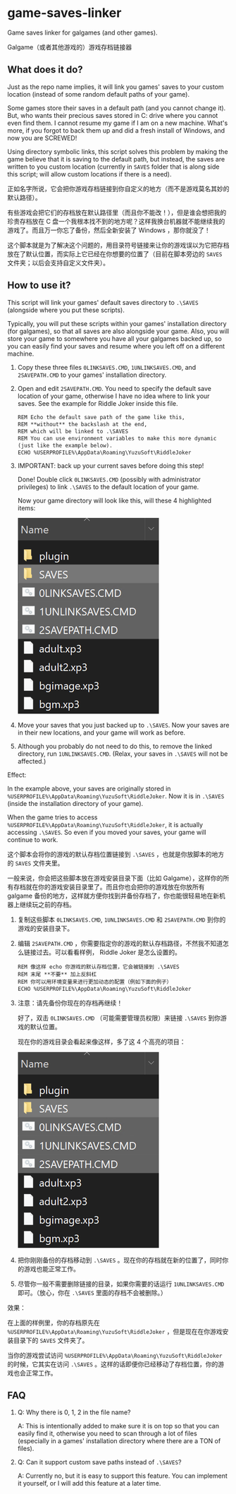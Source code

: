 # game-saves-linker
Game saves linker for galgames (and other games).

Galgame（或者其他游戏的）游戏存档链接器

## What does it do?

Just as the repo name implies, it will link you games' saves to your custom location (instead of some random default paths of your game).

Some games store their saves in a default path (and you cannot change it). But, who wants their precious saves stored in C: drive where you cannot even find them. I cannot resume my game if I am on a new machine. What's more, if you forgot to back them up and did a fresh install of Windows, and now you are SCREWED!

Using directory symbolic links, this script solves this problem by making the game believe that it is saving to the default path, but instead, the saves are written to you custom location (currently in `SAVES` folder that is along side this script; will allow custom locations if there is a need).

正如名字所说，它会把你游戏存档链接到你自定义的地方（而不是游戏莫名其妙的默认路径）。

有些游戏会把它们的存档放在默认路径里（而且你不能改！），但是谁会想把我的珍贵存档放在 C 盘一个我根本找不到的地方呢？这样我换台机器就不能继续我的游戏了。而且万一你忘了备份，然后全新安装了 Windows ，那你就没了！

这个脚本就是为了解决这个问题的，用目录符号链接来让你的游戏误以为它把存档放在了默认位置，而实际上它已经在你想要的位置了（目前在脚本旁边的 `SAVES` 文件夹；以后会支持自定义文件夹）。

## How to use it?

This script will link your games' default saves directory to `.\SAVES` (alongside where you put these scripts).

Typically, you will put these scripts within your games' installation directory (for galgames), so that all saves are also alongside your game. Also, you will store your game to somewhere you have all your galgames backed up, so you can easily find your saves and resume where you left off on a different machine.

1. Copy these three files `0LINKSAVES.CMD`, `1UNLINKSAVES.CMD`, and `2SAVEPATH.CMD` to your games' installation directory.

2. Open and edit `2SAVEPATH.CMD`. You need to specify the default save location of your game, otherwise I have no idea where to link your saves. See the example for Riddle Joker inside this file.

   ```batch
   REM Echo the default save path of the game like this,
   REM **without** the backslash at the end,
   REM which will be linked to .\SAVES
   REM You can use environment variables to make this more dynamic (just like the example below).
   ECHO %USERPROFILE%\AppData\Roaming\YuzuSoft\RiddleJoker
   ```

3. IMPORTANT: back up your current saves before doing this step!

   Done! Double click `0LINKSAVES.CMD` (possibly with administrator privileges) to link `.\SAVES` to the default location of your game.

   Now your game directory will look like this, will these 4 highlighted items:

   ![dir-structure-example](readme-images/dir-structure-example.png)

4. Move your saves that you just backed up to `.\SAVES`. Now your saves are in their new locations, and your game will work as before.

5. Although you probably do not need to do this, to remove the linked directory, run `1UNLINKSAVES.CMD`. (Relax, your saves in `.\SAVES` will not be affected.)

Effect:

In the example above, your saves are originally stored in `%USERPROFILE%\AppData\Roaming\YuzuSoft\RiddleJoker`. Now it is in `.\SAVES` (inside the installation directory of your game).

When the game tries to access `%USERPROFILE%\AppData\Roaming\YuzuSoft\RiddleJoker`, it is actually accessing `.\SAVES`. So even if you moved your saves, your game will continue to work.

这个脚本会将你的游戏的默认存档位置链接到 `.\SAVES` ，也就是你放脚本的地方的 `SAVES` 文件夹里。

一般来说，你会把这些脚本放在游戏安装目录下面（比如 Galgame），这样你的所有存档就在你的游戏安装目录里了。而且你也会把你的游戏放在你放所有 galgame 备份的地方，这样就方便你找到并备份存档了，你也能很轻易地在新机器上继续玩之前的存档。

1. 复制这些脚本 `0LINKSAVES.CMD`, `1UNLINKSAVES.CMD` 和 `2SAVEPATH.CMD` 到你的游戏的安装目录下。

2. 编辑 `2SAVEPATH.CMD` ，你需要指定你的游戏的默认存档路径，不然我不知道怎么链接过去。可以看看样例， Riddle Joker 是怎么设置的。

   ```batch
   REM 像这样 echo 你游戏的默认存档位置，它会被链接到 .\SAVES
   REM 末尾 **不要** 加上反斜杠
   REM 你可以用环境变量来进行更加动态的配置（例如下面的例子）
   ECHO %USERPROFILE%\AppData\Roaming\YuzuSoft\RiddleJoker
   ```

   

3. 注意：请先备份你现在的存档再继续！

   好了，双击 `0LINKSAVES.CMD` （可能需要管理员权限）来链接 `.\SAVES` 到你游戏的默认位置。

   现在你的游戏目录会看起来像这样，多了这 4 个高亮的项目：

   ![dir-structure-example](readme-images/dir-structure-example.png)

4. 把你刚刚备份的存档移动到 `.\SAVES` 。现在你的存档就在新的位置了，同时你的游戏也能正常工作。

5. 尽管你一般不需要删除链接的目录，如果你需要的话运行 `1UNLINKSAVES.CMD` 即可。（放心，你在 `.\SAVES` 里面的存档不会被删除。）

效果：

在上面的样例里，你的存档原先在 `%USERPROFILE%\AppData\Roaming\YuzuSoft\RiddleJoker` ，但是现在在你游戏安装目录下的 `SAVES` 文件夹了。

当你的游戏尝试访问 `%USERPROFILE%\AppData\Roaming\YuzuSoft\RiddleJoker` 的时候，它其实在访问 `.\SAVES` 。这样的话即便你已经移动了存档位置，你的游戏也会正常工作。

## FAQ

1. Q: Why there is 0, 1, 2 in the file name?

   A: This is intentionally added to make sure it is on top so that you can easily find it, otherwise you need to scan through a lot of files (especially in a games' installation directory where there are a TON of files).

2. Q: Can it support custom save paths instead of `.\SAVES`?

   A: Currently no, but it is easy to support this feature. You can implement it yourself, or I will add this feature at a later time.
